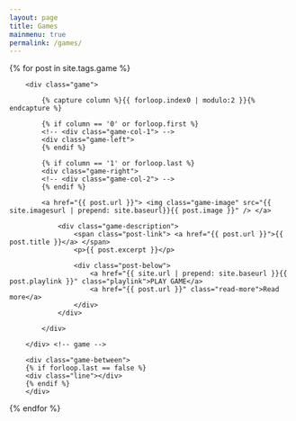 ```yaml
---
layout: page
title: Games
mainmenu: true
permalink: /games/
---
```


<div class="games">
{% for post in site.tags.game %}

		<div class="game">

			{% capture column %}{{ forloop.index0 | modulo:2 }}{% endcapture %}
			
			{% if column == '0' or forloop.first %}
			<!-- <div class="game-col-1"> -->
			<div class="game-left">
			{% endif %}
			
			{% if column == '1' or forloop.last %}
			<div class="game-right">
			<!-- <div class="game-col-2"> -->
			{% endif %}
			
			<a href="{{ post.url }}"> <img class="game-image" src="{{ site.imagesurl | prepend: site.baseurl}}{{ post.image }}" /> </a>

				<div class="game-description">
					<span class="post-link"> <a href="{{ post.url }}">{{ post.title }}</a> </span>
					<p>{{ post.excerpt }}</p>

					<div class="post-below">
						<a href="{{ site.url | prepend: site.baseurl }}{{ post.playlink }}" class="playlink">PLAY GAME</a>
						<a href="{{ post.url }}" class="read-more">Read more</a>
					</div>
				</div>

			</div>

		</div> <!-- game -->

		<div class="game-between">
		{% if forloop.last == false %}
		<div class="line"></div>
		{% endif %}
		</div>


{% endfor %}
</div>






